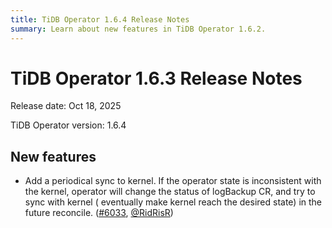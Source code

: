 ```yaml
---
title: TiDB Operator 1.6.4 Release Notes
summary: Learn about new features in TiDB Operator 1.6.2.
---
```


# TiDB Operator 1.6.3 Release Notes

Release date: Oct 18, 2025

TiDB Operator version: 1.6.4

## New features

- Add a periodical sync to kernel. If the operator state is inconsistent with the kernel, operator will change the status of logBackup CR, and try to sync with kernel ( eventually make kernel reach the desired state) in the future reconcile. ([#6033](https://github.com/pingcap/tidb-operator/pull/6147), [@RidRisR](https://github.com/RidRisR))
